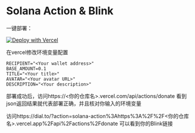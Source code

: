 # Solana Action & Blink

一键部署：

[![Deploy with Vercel](https://vercel.com/button)](https://vercel.com/new/clone?repository-url=https://github.com/Fankouzu/solana-action&env=RECIPIENT,BASE_AMOUNT,AVATAR,TITLE,DESCRIPTION,NEXT_PUBLIC_AUTHOR&envDescription=Variables%20to%20setup%20your%20own%20information&envLink=https://github.com/Fankouzu/solana-action&project-name=my-blink-donate-action-next&repository-name=my-blink-donate-action-next&demo-title=Solana%20blink%20action&demo-description=A%20solana%20blink%20action%20example%20using%20Next.js&demo-url=https%3A%2F%2Factions.amagi.love%2F&demo-image=https%3A%2F%2Fucarecdn.com%2F078daf34-3a0a-465b-bda8-8b6715ba86bb%2F-%2Fpreview%2F557x851%2F)

在vercel修改环境变量配置

```shell
RECIPIENT="<Your wallet address>"
BASE_AMOUNT=0.1
TITLE="<Your title>"
AVATAR="<Your avatar URL>"
DESCRIPTION="<Your description>"
```

部署成功后，访问https://<你的仓库名>.vercel.com/api/actions/donate 看到json返回结果就代表部署正确，并且核对你输入的环境变量

访问https://dial.to/?action=solana-action%3Ahttps%3A%2F%2F<你的仓库名>.vercel.app%2Fapi%2Factions%2Fdonate 可以看到你的Blink链接